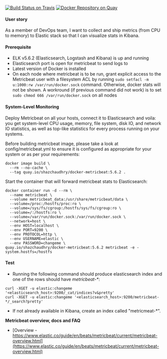 [![Build Status on Travis](https://travis-ci.org/shazChaudhry/docker-metricbeat.svg?branch=master)](https://travis-ci.org/shazChaudhry/docker-metricbeat "Build Status on Travis")
[![Docker Repository on Quay](https://quay.io/repository/shazchaudhry/docker-metricbeat/status "Docker Repository on Quay")](https://quay.io/repository/shazchaudhry/docker-metricbeat)

#### User story
As a member of DevOps team, I want to collect and ship metrics (from CPU to memory) to Elastic stack so that I can visualize stats in Kibana.

#### Prerequisite
* ELK v5.6.2 (Elasticsearch, Logstash and Kibana) is up and running
* Elasticsearch port is open for metricbeat to send logs to
* Latest version of Docker is installed
* On each node where metricbeat is to be run, grant explicit access to the Metricbeat user with a filesystem ACL by running `sudo setfacl -m u:1000:rw /var/run/docker.sock` command. Otherwise, docker stats will not be shown. A workround (if previous command did not work) is to set `sudo chmod 666 /var/run/docker.sock` on all nodes

#### System-Level Monitoring
Deploy Metricbeat on all your hosts, connect it to Elasticsearch and voila: you get system-level CPU usage, memory, file system, disk IO, and network IO statistics, as well as top-like statistics for every process running on your systems.

Before building metricbeat image, please take a look at config/metricbeat.yml to ensure it is configured as appropriate for your system or as per your requirements:
```
docker image build \
  --rm --no-cache \
  --tag quay.io/shazchaudhry/docker-metricbeat:5.6.2 .
```
Start the container that will forward metricbeat stats to Elasticsearch:
```
docker container run -d --rm \
  --name metricbeat \
  --volume metricbeat_data:/usr/share/metricbeat/data \
  --volume=/proc:/hostfs/proc:ro \
  --volume=/sys/fs/cgroup:/hostfs/sys/fs/cgroup:ro \
  --volume=/:/hostfs:ro \
  --volume=/var/run/docker.sock:/var/run/docker.sock \
  --network=host \
  --env HOST=localhost \
  --env PORT=9200 \
  --env PROTOCOL=http \
  --env USERNAME=elastic \
  --env PASSWORD=changeme \
quay.io/shazchaudhry/docker-metricbeat:5.6.2 metricbeat -e -system.hostfs=/hostfs
```

#### Test
* Running the following command should produce elasticsearch index and one of the rows should have _metricbeat-*_:
```
curl -XGET -u elastic:changeme '<elasticsearch_host>:9200/_cat/indices?v&pretty'
curl -XGET -u elastic:changeme '<elasticsearch_host>:9200/metricbeat-*/_search?pretty'
```
* If not already available in Kibana, create an index called "metricmeat-*".

**Metricbeat overview, docs and FAQ**

* [Overview - https://www.elastic.co/guide/en/beats/metricbeat/current/metricbeat-overview.html](https://www.elastic.co/guide/en/beats/metricbeat/current/metricbeat-overview.html)
